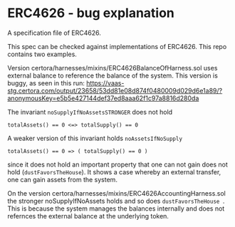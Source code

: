 # ERC4626 - bug explanation

A specification file of ERC4626.

This spec can be checked against implementations of ERC4626. This repo contains two examples.

Version certora/harnesses/mixins/ERC4626BalanceOfHarness.sol uses external balance to reference the balance of the system. This version is buggy, as seen in this run:
https://vaas-stg.certora.com/output/23658/53dd81e08d874f0480009d029d6e1a89/?anonymousKey=e5b5e427144def37ed8aaa62f1c97a8816d280da

The invariant `noSupplyIfNoAssetsSTRONGER` does not hold 
```
totalAssets() == 0 <=> totalSupply() == 0
```
A weaker version of this invariant holds `noAssetsIfNoSupply` 
```
totalAssets() == 0 => ( totalSupply() == 0 )
```

since it does not hold an important property that one can not gain does not hold (`dustFavorsTheHouse`). It shows a case whereby an external transfer, one can gain assets from the system. 

On the version certora/harnesses/mixins/ERC4626AccountingHarness.sol the stronger noSupplyIfNoAssets holds and so does 
`dustFavorsTheHouse `. This is because the system manages the balances internally and does not refernces the external balance at the underlying token. 